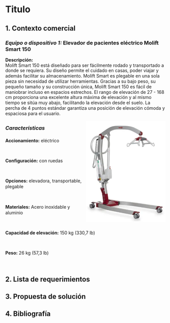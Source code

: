 # Titulo

## 1. Contexto comercial

### _Equipo o dispositivo 1:_ Elevador de pacientes eléctrico Molift Smart 150

<p style="line-height: 1.2;">
<strong>Descripción:</strong><br>
Molift Smart 150 está diseñado para ser fácilmente rodado y transportado a donde se requiera. Su diseño permite el cuidado en casas, poder viajar y además facilitar su almacenamiento. Molift Smart es plegable en una sola pieza sin necesidad de utilizar herramientas. Gracias a su bajo peso, su pequeño tamaño y su construcción única, Molift Smart 150 es fácil de maniobrar incluso en espacios estrechos. El rango de elevación de 27 - 168 cm proporciona una excelente altura máxima de elevación y al mismo tiempo se sitúa muy abajo, facilitando la elevación desde el suelo. La percha de 4 puntos estándar garantiza una posición de elevación cómoda y espaciosa para el usuario.
</p>

<img align='right' src="https://github.com/Misancio-T/FUNBIO---GRUPO-4/blob/main/Entregables/Resources/FunBio_imagen_8.png?raw=true" alt="Elevador de pacientes eléctrico Molift Smart 150" width="250">

### <p style="line-height: 1.7;">_Características_</p>

<p><p style="line-height: 1.3;"><strong>Accionamiento:</strong> eléctrico</p><br/><p style="line-height: 1.3;"><strong>Configuración:</strong> con ruedas</p><br/><p style="line-height: 1.3;"><strong>Opciones:</strong> elevadora, transportable, plegable</p><br/><p style="line-height: 1.3;"><strong>Materiales:</strong> Acero inoxidable y aluminio</p><br/><p style="line-height: 1.3;"><strong>Capacidad de elevación:</strong> 150 kg (330,7 lb)</p><br/><p style="line-height: 1.3;"><strong>Peso:</strong> 26 kg (57,3 lb)</p><br/></p>





## 2. Lista de requerimientos



## 3. Propuesta de solución



## 4. Bibliografía

